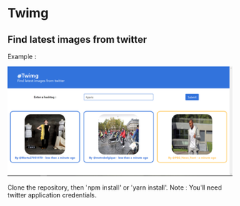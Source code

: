 # Twimg

## Find latest images from twitter

Example :

![Image](example.png?raw=true)

Clone the repository, then 'npm install' or 'yarn install'.
Note : You'll need twitter application credentials.
